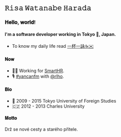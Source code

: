 ## 𝚁𝚒𝚜𝚊 𝚆𝚊𝚝𝚊𝚗𝚊𝚋𝚎 𝙷𝚊𝚛𝚊𝚍𝚊

### 𝐇𝐞𝐥𝐥𝐨, 𝐰𝐨𝐫𝐥𝐝!

#### I'm a software developer working in Tokyo 🗼, Japan.

* To know my daily life read [一杯一詠☕✉️](https://buttondown.email/risacan/archive/)

#### 𝐍𝐨𝐰

* 👩‍💻 Working for [SmartHR](https://github.com/kufu).
* 🎙 [\#yancanfm](https://www.yancan.tech/) with [@rlho](https://github.com/rlho).

#### 𝐁𝐢𝐨

* 🏫 2009 - 2015 Tokyo University of Foreign Studies
* 🇨🇿 2012 - 2013 Charles University

#### 𝐌𝐨𝐭𝐭𝐨

Drž se nové cesty a starého přítele.
